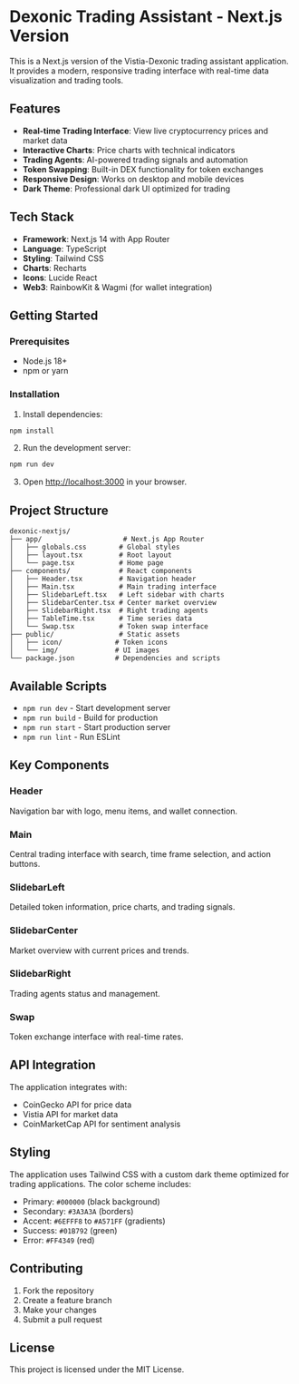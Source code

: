 # Dexonic Trading Assistant - Next.js Version

This is a Next.js version of the Vistia-Dexonic trading assistant application. It provides a modern, responsive trading interface with real-time data visualization and trading tools.

## Features

- **Real-time Trading Interface**: View live cryptocurrency prices and market data
- **Interactive Charts**: Price charts with technical indicators
- **Trading Agents**: AI-powered trading signals and automation
- **Token Swapping**: Built-in DEX functionality for token exchanges
- **Responsive Design**: Works on desktop and mobile devices
- **Dark Theme**: Professional dark UI optimized for trading

## Tech Stack

- **Framework**: Next.js 14 with App Router
- **Language**: TypeScript
- **Styling**: Tailwind CSS
- **Charts**: Recharts
- **Icons**: Lucide React
- **Web3**: RainbowKit & Wagmi (for wallet integration)

## Getting Started

### Prerequisites

- Node.js 18+
- npm or yarn

### Installation

1. Install dependencies:

```bash
npm install
```

2. Run the development server:

```bash
npm run dev
```

3. Open [http://localhost:3000](http://localhost:3000) in your browser.

## Project Structure

```
dexonic-nextjs/
├── app/                    # Next.js App Router
│   ├── globals.css        # Global styles
│   ├── layout.tsx         # Root layout
│   └── page.tsx           # Home page
├── components/            # React components
│   ├── Header.tsx         # Navigation header
│   ├── Main.tsx           # Main trading interface
│   ├── SlidebarLeft.tsx   # Left sidebar with charts
│   ├── SlidebarCenter.tsx # Center market overview
│   ├── SlidebarRight.tsx  # Right trading agents
│   ├── TableTime.tsx      # Time series data
│   └── Swap.tsx           # Token swap interface
├── public/                # Static assets
│   ├── icon/             # Token icons
│   └── img/              # UI images
└── package.json          # Dependencies and scripts
```

## Available Scripts

- `npm run dev` - Start development server
- `npm run build` - Build for production
- `npm run start` - Start production server
- `npm run lint` - Run ESLint

## Key Components

### Header

Navigation bar with logo, menu items, and wallet connection.

### Main

Central trading interface with search, time frame selection, and action buttons.

### SlidebarLeft

Detailed token information, price charts, and trading signals.

### SlidebarCenter

Market overview with current prices and trends.

### SlidebarRight

Trading agents status and management.

### Swap

Token exchange interface with real-time rates.

## API Integration

The application integrates with:

- CoinGecko API for price data
- Vistia API for market data
- CoinMarketCap API for sentiment analysis

## Styling

The application uses Tailwind CSS with a custom dark theme optimized for trading applications. The color scheme includes:

- Primary: `#000000` (black background)
- Secondary: `#3A3A3A` (borders)
- Accent: `#6EFFF8` to `#A571FF` (gradients)
- Success: `#01B792` (green)
- Error: `#FF4349` (red)

## Contributing

1. Fork the repository
2. Create a feature branch
3. Make your changes
4. Submit a pull request

## License

This project is licensed under the MIT License.
